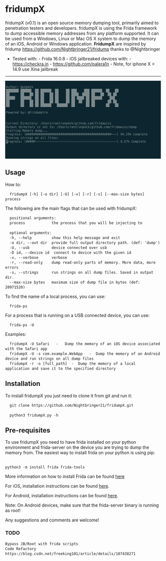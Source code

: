 # fridumpX
fridumpX (v0.1) is an open source memory dumping tool, primarily aimed to penetration testers and developers. fridumpX is using the Frida framework to dump accessible memory addresses from any platform supported. It can be used from a Windows, Linux or Mac OS X system to dump the memory of an iOS, Android or Windows application. **FridumpX** are inspired by fridump 
https://github.com/Nightbringer21/fridump thanks to @Nightbringer


* Tested with:
      - Frida 16.0.8
      - iOS jailbreaked devices with: 
            - https://checkra.in
            - https://github.com/palera1n
            - Note, for iphone X > 14.9 use Xina jailbreak

---


![fridumpX.png](fridumpX.png)


Usage
---

How to:

      fridumpX [-h] [-o dir] [-U] [-v] [-r] [-s] [--max-size bytes] process

The following are the main flags that can be used with fridumpX:

      positional arguments:
      process            the process that you will be injecting to

      optional arguments:
      -h, --help         show this help message and exit
      -o dir, --out dir  provide full output directory path. (def: 'dump')
      -U, --usb          device connected over usb
      -D id, --device id  connect to device with the given id
      -v, --verbose      verbose
      -r, --read-only    dump read-only parts of memory. More data, more errors
      -s, --strings      run strings on all dump files. Saved in output dir.
      --max-size bytes   maximum size of dump file in bytes (def: 20971520)

To find the name of a local process, you can use:

      frida-ps
For a process that is running on a USB connected device, you can use:

      frida-ps -U

Examples:

      fridumpX -U Safari   -   Dump the memory of an iOS device associated with the Safari app
      fridumpX -U -s com.example.WebApp   -  Dump the memory of an Android device and run strings on all dump files
      fridumpX -r -o [full_path]  -  Dump the memory of a local application and save it to the specified directory
      
Installation
---
To install fridumpX you just need to clone it from git and run it:

      git clone https://github.com/Nightbringer21/fridumpX.git
            
      python3 fridumpX.py -h
            
Pre-requisites
---
To use fridumpX you need to have frida installed on your python environment and frida-server on the device you are trying to dump the memory from.
The easiest way to install frida on your python is using pip:

```

python3 -m install frida frida-tools

```
    
More information on how to install Frida can be found [here](http://www.frida.re/docs/installation/)

For iOS, installation instructions can be found [here](http://www.frida.re/docs/ios/).

For Android, installation instructions can be found [here](http://www.frida.re/docs/android/).

Note: On Android devices, make sure that the frida-server binary is running as root!

Any suggestions and comments are welcome!


### TODO

```
Bypass JB/Root with frida scripts
Code Refactory
https://blog.csdn.net/freeking101/article/details/107438271
```
